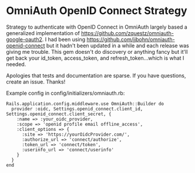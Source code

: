 # OmniAuth OpenID Connect Strategy

Strategy to authenticate with OpenID Connect in OmniAuth largely based a generalized implementation of https://github.com/zquestz/omniauth-google-oauth2. I had been using https://github.com/jjbohn/omniauth-openid-connect but it hadn't been updated in a while and each release was giving me trouble. This gem doesn't do discovery or anything fancy but it'll get back your id_token, access_token, and refresh_token...which is what I needed.

Apologies that tests and documentation are sparse. If you have questions, create an issue. Thanks!

Example config in config/initializers/omniauth.rb:
```
Rails.application.config.middleware.use OmniAuth::Builder do
  provider :oidc, Settings.openid_connect.client_id, Settings.openid_connect.client_secret, {
    :name => :your_oidc_provider,
    :scope => 'openid profile email offline_access',
    :client_options => {
      :site => 'https://yourOidcProvider.com/',
      :authorize_url => 'connect/authorize',
      :token_url => 'connect/token',
      :userinfo_url => 'connect/userinfo'
    }
  }
end
```
